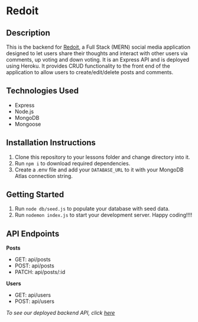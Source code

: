 # Redoit

## Description

This is the backend for [Redoit](https://redoit.netlify.app/), a Full Stack (MERN) social media application designed to let users share their thoughts and interact with other users via comments, up voting and down voting. It is an Express API and is deployed using Heroku. It provides CRUD functionality to the front end of the application to allow users to create/edit/delete posts and comments.

## Technologies Used

- Express
- Node.js
- MongoDB
- Mongoose

## Installation Instructions

1. Clone this repository to your lessons folder and change directory into it.
2. Run `npm i` to download required dependencies.
3. Create a .env file and add your `DATABASE_URL` to it with your MongoDB Atlas connection string.

## Getting Started

1. Run `node db/seed.js` to populate your database with seed data.
2. Run `nodemon index.js` to start your development server.
   Happy coding!!!!

## API Endpoints

**Posts**

- GET: api/posts
- POST: api/posts
- PATCH: api/posts/:id

**Users**

- GET: api/users
- POST: api/users

_To see our deployed backend API, click [here](https://redoit-api.herokuapp.com/api/users)_
